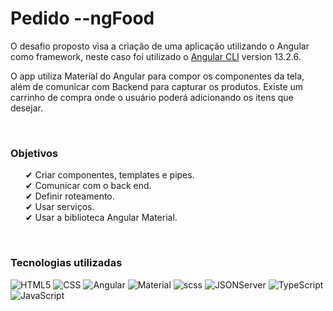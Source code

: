 # Pedido --ngFood

O desafio proposto visa a criação de uma aplicação utilizando o Angular como framework, neste caso foi utilizado o [Angular CLI](https://github.com/angular/angular-cli) version 13.2.6.

O app utiliza Material do Angular para compor os componentes da tela, além de comunicar com Backend para capturar os produtos.
Existe um carrinho de compra onde o usuário poderá adicionando os itens que desejar.

<br>

<h3>

**Objetivos**

</h3>

<p>
    <ul>
        <li style="list-style:none;">✔ Criar componentes, templates e pipes.</li>
        <li style="list-style:none;">✔ Comunicar com o back end.</li>
        <li style="list-style:none;">✔ Definir roteamento.</li>
        <li style="list-style:none;">✔ Usar serviços.</li>
        <li style="list-style:none;">✔ Usar a biblioteca Angular Material.</li>
    </ul>
</p>

<br>

<h3>

**Tecnologias utilizadas**

</h3>


![HTML5](https://img.shields.io/badge/-HTML5-333333?style=flat&logo=HTML5)
![CSS](https://img.shields.io/badge/-CSS-333333?style=flat&logo=CSS3&logoColor=1572B6)
![Angular](https://img.shields.io/badge/-Angular-333333?style=flat&logo=Angular&logoColor=DD0031)
![Material](https://img.shields.io/badge/Material-0081CB?style=flat&logo=material-ui&logoColor=white)
![scss](https://img.shields.io/badge/-SCSS-333333?style=flat&logo=SASS&logoColor=990099)
![JSONServer](https://img.shields.io/badge/-JSON--Server-333333?style=flat&logo=npm&logoColor=red)
![TypeScript](https://img.shields.io/badge/-TypeScript-333333?style=flat&logo=TypeScript&logoColor=1572B6)
![JavaScript](https://img.shields.io/badge/-JavaScript-333333?style=flat&logo=JavaScript&logoColor=EECB01)

